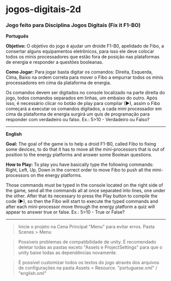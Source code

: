 # jogos-digitais-2d

### Jogo feito para Disciplina Jogos Digitais (Fix it F1-BO)

**Português**

**Objetivo:** O objetivo do jogo é ajudar um droide F1-B0, apelidado de Fibo, a consertar alguns equipamentos eletrônicos, para isso ele deve colocar todos os minis processadores que estão fora de posição nas plataformas de energia e responder a questões booleanas.

**Como Jogar:** Para jogar basta digitar os comandos: Direita, Esquerda, Cima, Baixo na ordem correta para mover o Fibo a empurrar todos os minis processadores em cima da plataforma de energia.

Os comandos devem ser digitados no console localizado na parte direita do jogo, todos comandos separados em linhas, um embaixo do outro. Após isso, é necessário clicar no botão de play para compilar (►), assim o Fibo começará a executar os comandos digitados, a cada mini processador em cima da plataforma de energia surgirá um quis de programação para responder com verdadeiro ou falso. Ex.: 5>10 - Verdadeiro ou Falso?

---

**English**

**Goal:** The goal of the game is to help a droid F1-B0, called Fibo to fixing some devices, to do that it has to move all the mini-processors that is out of position to the energy platforms and answer some Boolean questions.

**How to Play:** To play you have basically type the following commands: Right, Left, Up, Down in the correct order to move Fibo to push all the mini-processors on the energy platforms.

Those commands must be typed in the console located on the right side of the game, send all the commands all at once separated into lines, one under the other. After that its necessary to press the Play button to compile the code (►), so then the Fibo will start to execute the typed commands and after each mini-processor move through the energy platform a quiz will appear to answer true or false. Ex.: 5>10 - True or False?

---

> Inicie o projeto na Cena Principal "Menu" para evitar erros. Pasta Scenes > Menu

> Possíveis problemas de compatibilidade de unity. É recomendado deletar todas as pastas exceto "Assets e ProjectSettings" para que o unity baixe todas as dependências novamente.

> É possível customizar todos os textos do jogo através dos arquivos de configurações na pasta Assets > Resource. "portuguese.xml" / "english.xml"
